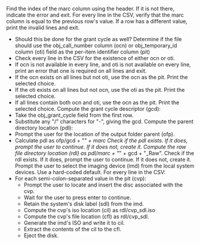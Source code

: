 Find the index of the marc column using the header.  If it is not there, indicate the error and exit.
For every line in the CSV, verify that the marc column is equal to the previous row's value.  If a row has a different value, print the invalid lines and exit.
- Should this be done for the grant cycle as well?
Determine if the file should use the obj_call_number column (ocn) or obj_temporary_id column (oti) field as the per-item identifier column (pit)
- Check every line in the CSV for the existence of either ocn or oti.
- If ocn is not available in every line, and oti is not available on every line, print an error that one is required on all lines and exit.
- If the ocn exists on all lines but not oti, use the ocn as the pit. Print the selected choice.
- If the oti exists on all lines but not ocn, use the oti as the pit. Print the selected choice.
- If all lines contain both ocn and oti, use the ocn as the pit. Print the selected choice.
Compute the grant cycle descriptor (gcd):
- Take the obj_grant_cycle field from the first row.
- Substitute any "/" characters for "-", giving the gcd.
Compute the parent directory location (pdl):
- Prompt the user for the location of the output folder parent (ofp).
- Calculate pdl as ofp/gcd + "_" + marc
Check if the pdl exists.  If it does, prompt the user to continue.  If it does not, create it.
Compute the raw file directory location (rdl) as pdl/marc + "_" + gcd + "_Raw".
Check if the rdl exists.  If it does, prompt the user to continue.  If it does not, create it.
Prompt the user to select the imaging device (imd) from the local system devices.  Use a hard-coded default.
For every line in the CSV:
- For each semi-colon-separated value in the pit (cvp):
  - Prompt the user to locate and insert the disc associated with the cvp.
  - Wait for the user to press enter to continue.
  - Retain the system's disk label (sdl) from the imd.
  - Compute the cvp's iso location (cil) as rdl/cvp_sdl.iso
  - Compute the cvp's file location (cfl) as rdl/cvp_sdl.
  - Generate the imd's ISO and write it to cil.
  - Extract the contents of the cil to the cfl.
  - Eject the disk.